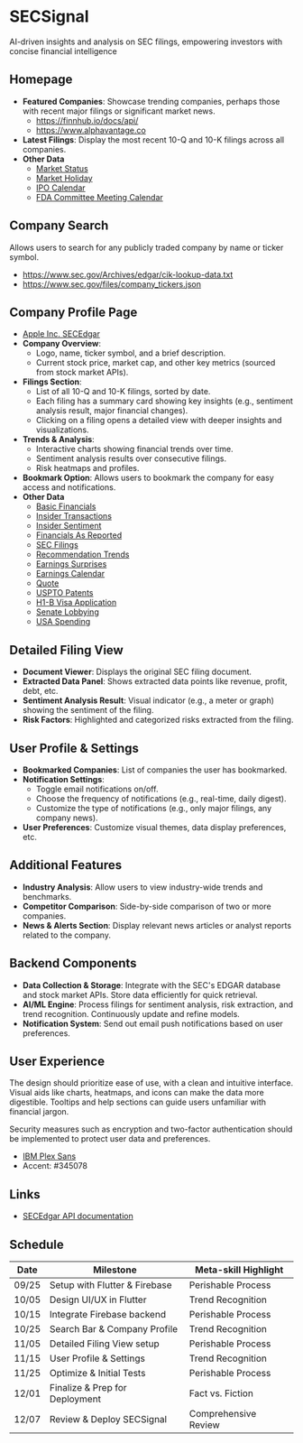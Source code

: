 # SECSignal
AI-driven insights and analysis on SEC filings, empowering investors with concise financial intelligence

## Homepage
- **Featured Companies**: Showcase trending companies, perhaps those with recent major filings or significant market news.
  - https://finnhub.io/docs/api/
  - https://www.alphavantage.co
- **Latest Filings**: Display the most recent 10-Q and 10-K filings across all companies.
- **Other Data**
  - [Market Status](https://finnhub.io/docs/api/market-status)
  - [Market Holiday](https://finnhub.io/docs/api/market-holiday)
  - [IPO Calendar](https://finnhub.io/docs/api/ipo-calendar)
  - [FDA Committee Meeting Calendar](https://finnhub.io/docs/api/fda-committee-meeting-calendar)

## Company Search
Allows users to search for any publicly traded company by name or ticker symbol.
- https://www.sec.gov/Archives/edgar/cik-lookup-data.txt
- https://www.sec.gov/files/company_tickers.json

## Company Profile Page
- [Apple Inc. SECEdgar](https://data.sec.gov/submissions/CIK0000320193.json)
- **Company Overview**: 
  - Logo, name, ticker symbol, and a brief description.
  - Current stock price, market cap, and other key metrics (sourced from stock market APIs).
- **Filings Section**: 
  - List of all 10-Q and 10-K filings, sorted by date.
  - Each filing has a summary card showing key insights (e.g., sentiment analysis result, major financial changes).
  - Clicking on a filing opens a detailed view with deeper insights and visualizations.
- **Trends & Analysis**:
  - Interactive charts showing financial trends over time.
  - Sentiment analysis results over consecutive filings.
  - Risk heatmaps and profiles.
- **Bookmark Option**: Allows users to bookmark the company for easy access and notifications.
- **Other Data**
  - [Basic Financials](https://finnhub.io/docs/api/company-basic-financials)
  - [Insider Transactions](https://finnhub.io/docs/api/insider-transactions)
  - [Insider Sentiment](https://finnhub.io/docs/api/insider-sentiment)
  - [Financials As Reported](https://finnhub.io/docs/api/financials-reported)
  - [SEC Filings](https://finnhub.io/docs/api/filings)
  - [Recommendation Trends](https://finnhub.io/docs/api/recommendation-trends)
  - [Earnings Surprises](https://finnhub.io/docs/api/company-earnings)
  - [Earnings Calendar](https://finnhub.io/docs/api/earnings-calendar)
  - [Quote](https://finnhub.io/docs/api/quote)
  - [USPTO Patents](https://finnhub.io/docs/api/stock-uspto-patent)
  - [H1-B Visa Application](https://finnhub.io/docs/api/stock-visa-application)
  - [Senate Lobbying](https://finnhub.io/docs/api/stock-lobbying)
  - [USA Spending](https://finnhub.io/docs/api/stock-usa-spending)

## Detailed Filing View

- **Document Viewer**: Displays the original SEC filing document.
- **Extracted Data Panel**: Shows extracted data points like revenue, profit, debt, etc.
- **Sentiment Analysis Result**: Visual indicator (e.g., a meter or graph) showing the sentiment of the filing.
- **Risk Factors**: Highlighted and categorized risks extracted from the filing.

## User Profile & Settings

- **Bookmarked Companies**: List of companies the user has bookmarked.
- **Notification Settings**: 
  - Toggle email notifications on/off.
  - Choose the frequency of notifications (e.g., real-time, daily digest).
  - Customize the type of notifications (e.g., only major filings, any company news).
- **User Preferences**: Customize visual themes, data display preferences, etc.

## Additional Features

- **Industry Analysis**: Allow users to view industry-wide trends and benchmarks.
- **Competitor Comparison**: Side-by-side comparison of two or more companies.
- **News & Alerts Section**: Display relevant news articles or analyst reports related to the company.

## Backend Components

- **Data Collection & Storage**: Integrate with the SEC's EDGAR database and stock market APIs. Store data efficiently for quick retrieval.
- **AI/ML Engine**: Process filings for sentiment analysis, risk extraction, and trend recognition. Continuously update and refine models.
- **Notification System**: Send out email push notifications based on user preferences.

## User Experience

The design should prioritize ease of use, with a clean and intuitive interface. Visual aids like charts, heatmaps, and icons can make the data more digestible. Tooltips and help sections can guide users unfamiliar with financial jargon.

Security measures such as encryption and two-factor authentication should be implemented to protect user data and preferences.

- [IBM Plex Sans](https://fonts.google.com/specimen/IBM+Plex+Sans)
- Accent: #345078

## Links
- [SECEdgar API documentation](https://www.sec.gov/edgar/sec-api-documentation)
## Schedule
| Date  | Milestone                               | Meta-skill Highlight |
|-------|-----------------------------------------|----------------------|
| 09/25 | Setup with Flutter & Firebase           | Perishable Process   |
| 10/05 | Design UI/UX in Flutter                 | Trend Recognition    |
| 10/15 | Integrate Firebase backend              | Perishable Process   |
| 10/25 | Search Bar & Company Profile            | Trend Recognition    |
| 11/05 | Detailed Filing View setup              | Perishable Process   |
| 11/15 | User Profile & Settings                 | Trend Recognition    |
| 11/25 | Optimize & Initial Tests                | Perishable Process   |
| 12/01 | Finalize & Prep for Deployment          | Fact vs. Fiction     |
| 12/07 | Review & Deploy SECSignal               | Comprehensive Review |


